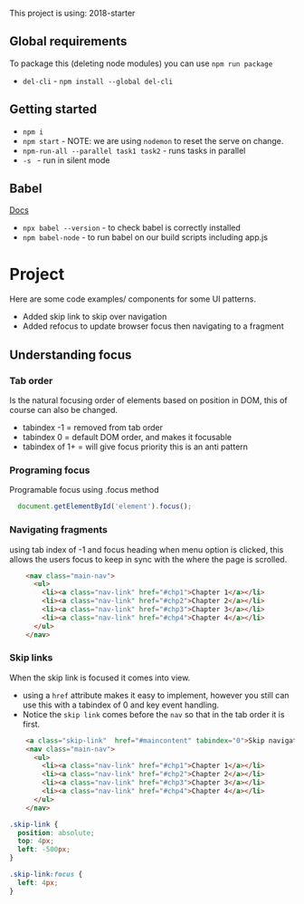 This project is using: 2018-starter

## Global requirements
To package this (deleting node modules) you can use `npm run package`
- `del-cli` - `npm install --global del-cli`

## Getting started
- `npm i`
- `npm start` - NOTE: we are using `nodemon` to reset the serve on change.
- `npm-run-all --parallel task1 task2` - runs tasks in parallel
- `-s ` - run in silent mode

## Babel 
[Docs](https://babeljs.io/docs/en/babel-cli)
- `npx babel --version` - to check babel is correctly installed
- `npm babel-node` - to run babel on our build scripts including app.js


# Project 
Here are some code examples/ components for some UI patterns.

- Added skip link to skip over navigation 
- Added refocus to update browser focus then navigating to a fragment


## Understanding focus 

### Tab order
Is the natural focusing order of elements based on position in DOM, this of course can also be changed. 

- tabindex -1 = removed from tab order
- tabindex 0 = default DOM order, and makes it focusable
- tabindex of 1+ = will give focus priority this is an anti pattern


### Programing focus
Programable focus using .focus method 
```js 
  document.getElementById('element').focus();
```

### Navigating fragments
using tab index of -1 and focus heading when menu option is clicked, this allows the users focus to keep in sync with the where the page is scrolled.

```html
    <nav class="main-nav">
      <ul>
        <li><a class="nav-link" href="#chp1">Chapter 1</a></li>
        <li><a class="nav-link" href="#chp2">Chapter 2</a></li>
        <li><a class="nav-link" href="#chp3">Chapter 3</a></li>
        <li><a class="nav-link" href="#chp4">Chapter 4</a></li>
      </ul>
    </nav>
```

### Skip links
When the skip link is focused it comes into view.

- using a `href` attribute makes it easy to implement, however you still can use this with a tabindex of 0 and key event handling. 
- Notice the `skip link` comes before the `nav` so that in the tab order it is first.

```html 
    <a class="skip-link"  href="#maincontent" tabindex="0">Skip navigation</a>
    <nav class="main-nav">
      <ul>
        <li><a class="nav-link" href="#chp1">Chapter 1</a></li>
        <li><a class="nav-link" href="#chp2">Chapter 2</a></li>
        <li><a class="nav-link" href="#chp3">Chapter 3</a></li>
        <li><a class="nav-link" href="#chp4">Chapter 4</a></li>
      </ul>
    </nav>
```

```css
.skip-link {
  position: absolute;
  top: 4px;
  left: -500px;
}

.skip-link:focus {
  left: 4px;
}
```



